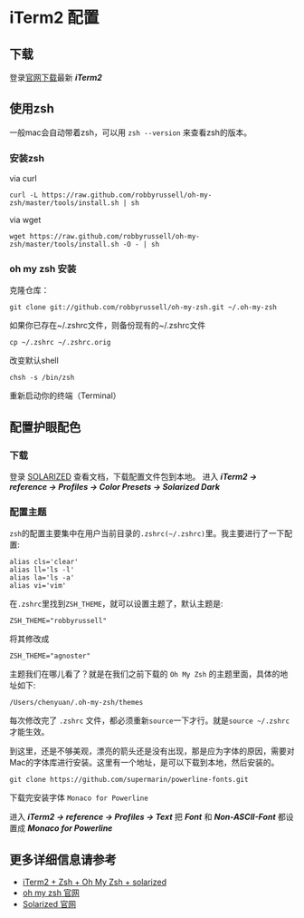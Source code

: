 # iTerm2 配置

## 下载

登录[官网下载](http://www.iterm2.com)最新 ***iTerm2*** 

## 使用zsh

一般mac会自动带着zsh，可以用 `zsh --version` 来查看zsh的版本。

### 安装zsh

via curl

~~~
curl -L https://raw.github.com/robbyrussell/oh-my-zsh/master/tools/install.sh | sh
~~~

via wget

~~~
wget https://raw.github.com/robbyrussell/oh-my-zsh/master/tools/install.sh -O - | sh
~~~

### oh my zsh 安装

克隆仓库：

~~~
git clone git://github.com/robbyrussell/oh-my-zsh.git ~/.oh-my-zsh
~~~

如果你已存在~/.zshrc文件，则备份现有的~/.zshrc文件

~~~
cp ~/.zshrc ~/.zshrc.orig
~~~

改变默认shell

~~~
chsh -s /bin/zsh
~~~

重新启动你的终端（Terminal）

## 配置护眼配色

### 下载

登录 [SOLARIZED](http://ethanschoonover.com/solarized) 查看文档，下载配置文件包到本地。
进入 ***iTerm2 -> reference -> Profiles -> Color Presets -> Solarized Dark***

### 配置主题

`zsh`的配置主要集中在用户当前目录的`.zshrc(~/.zshrc)`里。我主要进行了一下配置:

~~~
alias cls='clear'  
alias ll='ls -l'  
alias la='ls -a'  
alias vi='vim'  
~~~

在`.zshrc`里找到`ZSH_THEME`，就可以设置主题了，默认主题是:

~~~
ZSH_THEME="robbyrussell"
~~~

将其修改成

~~~
ZSH_THEME="agnoster"
~~~

主题我们在哪儿看了？就是在我们之前下载的 `Oh My Zsh` 的主题里面，具体的地址如下:

~~~
/Users/chenyuan/.oh-my-zsh/themes
~~~

每次修改完了 `.zshrc` 文件，都必须重新`source`一下才行。就是`source ~/.zshrc`才能生效。

到这里，还是不够美观，漂亮的箭头还是没有出现，那是应为字体的原因，需要对Mac的字体库进行安装。这里有一个地址，是可以下载到本地，然后安装的。

~~~
git clone https://github.com/supermarin/powerline-fonts.git
~~~

下载完安装字体 `Monaco for Powerline`

进入 ***iTerm2 -> reference -> Profiles -> Text*** 把 ***Font*** 和 ***Non-ASCII-Font*** 都设置成 ***Monaco for Powerline***


## 更多详细信息请参考

* [iTerm2 + Zsh + Oh My Zsh + solarized](http://www.cyblogs.com/iterm2-zsh-oh-my-zsh-solarized/)
* [oh my zsh 官网](http://ohmyz.sh)
* [Solarized 官网](https://github.com/altercation/solarized)